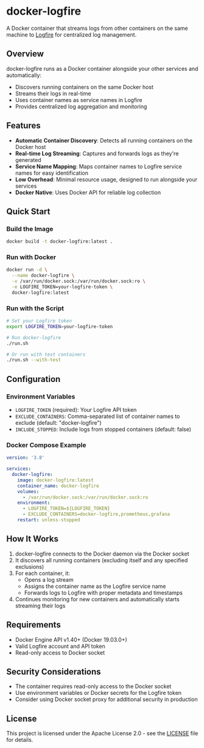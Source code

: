# docker-logfire

A Docker container that streams logs from other containers on the same machine to [Logfire](https://pydantic.dev/logfire) for centralized log management.

## Overview

docker-logfire runs as a Docker container alongside your other services and automatically:
- Discovers running containers on the same Docker host
- Streams their logs in real-time
- Uses container names as service names in Logfire
- Provides centralized log aggregation and monitoring

## Features

- **Automatic Container Discovery**: Detects all running containers on the Docker host
- **Real-time Log Streaming**: Captures and forwards logs as they're generated
- **Service Name Mapping**: Maps container names to Logfire service names for easy identification
- **Low Overhead**: Minimal resource usage, designed to run alongside your services
- **Docker Native**: Uses Docker API for reliable log collection

## Quick Start

### Build the Image

```bash
docker build -t docker-logfire:latest .
```

### Run with Docker

```bash
docker run -d \
  --name docker-logfire \
  -v /var/run/docker.sock:/var/run/docker.sock:ro \
  -e LOGFIRE_TOKEN=your-logfire-token \
  docker-logfire:latest
```

### Run with the Script

```bash
# Set your Logfire token
export LOGFIRE_TOKEN=your-logfire-token

# Run docker-logfire
./run.sh

# Or run with test containers
./run.sh --with-test
```

## Configuration

### Environment Variables

- `LOGFIRE_TOKEN` (required): Your Logfire API token
- `EXCLUDE_CONTAINERS`: Comma-separated list of container names to exclude (default: "docker-logfire")
- `INCLUDE_STOPPED`: Include logs from stopped containers (default: false)

### Docker Compose Example

```yaml
version: '3.8'

services:
  docker-logfire:
    image: docker-logfire:latest
    container_name: docker-logfire
    volumes:
      - /var/run/docker.sock:/var/run/docker.sock:ro
    environment:
      - LOGFIRE_TOKEN=${LOGFIRE_TOKEN}
      - EXCLUDE_CONTAINERS=docker-logfire,prometheus,grafana
    restart: unless-stopped
```

## How It Works

1. docker-logfire connects to the Docker daemon via the Docker socket
2. It discovers all running containers (excluding itself and any specified exclusions)
3. For each container, it:
   - Opens a log stream
   - Assigns the container name as the Logfire service name
   - Forwards logs to Logfire with proper metadata and timestamps
4. Continues monitoring for new containers and automatically starts streaming their logs

## Requirements

- Docker Engine API v1.40+ (Docker 19.03.0+)
- Valid Logfire account and API token
- Read-only access to Docker socket

## Security Considerations

- The container requires read-only access to the Docker socket
- Use environment variables or Docker secrets for the Logfire token
- Consider using Docker socket proxy for additional security in production

## License

This project is licensed under the Apache License 2.0 - see the [LICENSE](LICENSE) file for details.